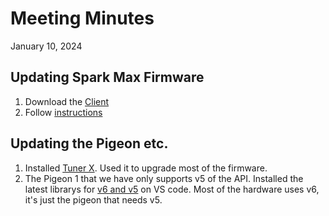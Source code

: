 # Meeting Minutes
January 10, 2024

## Updating Spark Max Firmware
1. Download the [Client](https://docs.revrobotics.com/sparkmax/spark-max-client/getting-started-with-the-spark-max-client)
2. Follow [instructions](https://docs.revrobotics.com/sparkmax/spark-max-client/getting-started-with-the-spark-max-client/updating-device-firmware)

## Updating the Pigeon etc.
1. Installed [Tuner X](https://pro.docs.ctr-electronics.com/en/latest/docs/tuner/index.html). Used it to upgrade most of the firmware.
2. The Pigeon 1 that we have only supports v5 of the API. Installed the latest librarys for [v6 and v5](https://github.com/CrossTheRoadElec/Phoenix-Releases/releases) on VS code. Most of the hardware uses v6, it's just the pigeon that needs v5.